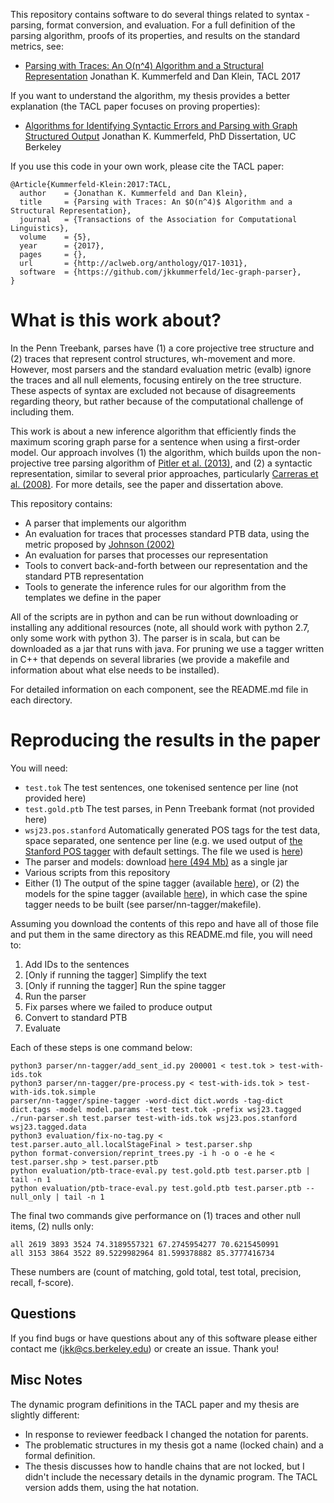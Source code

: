 This repository contains software to do several things related to syntax - parsing, format conversion, and evaluation.
For a full definition of the parsing algorithm, proofs of its properties, and results on the standard metrics, see:

   - [Parsing with Traces: An O(n^4) Algorithm and a Structural Representation](http://aclweb.org/anthology/Q17-1031)
   Jonathan K. Kummerfeld and Dan Klein,
   TACL 2017

If you want to understand the algorithm, my thesis provides a better explanation (the TACL paper focuses on proving properties):

   - [Algorithms for Identifying Syntactic Errors and Parsing with Graph Structured Output](https://www2.eecs.berkeley.edu/Pubs/TechRpts/2016/EECS-2016-138.html)
   Jonathan K. Kummerfeld,
   PhD Dissertation, UC Berkeley

If you use this code in your own work, please cite the TACL paper:

```TeX
@Article{Kummerfeld-Klein:2017:TACL,
  author    = {Jonathan K. Kummerfeld and Dan Klein},
  title     = {Parsing with Traces: An $O(n^4)$ Algorithm and a Structural Representation},
  journal   = {Transactions of the Association for Computational Linguistics},
  volume    = {5},
  year      = {2017},
  pages     = {},
  url       = {http://aclweb.org/anthology/Q17-1031},
  software  = {https://github.com/jkkummerfeld/1ec-graph-parser},
}
```

# What is this work about?

In the Penn Treebank, parses have (1) a core projective tree structure and (2) traces that represent control structures, wh-movement and more.
However, most parsers and the standard evaluation metric (evalb) ignore the traces and all null elements, focusing entirely on the tree structure.
These aspects of syntax are excluded not because of disagreements regarding theory, but rather because of the computational challenge of including them.

This work is about a new inference algorithm that efficiently finds the maximum scoring graph parse for a sentence when using a first-order model.
Our approach involves (1) the algorithm, which builds upon the non-projective tree parsing algorithm of [Pitler et al. (2013)](https://www.aclweb.org/anthology/Q/Q13/Q13-1002.pdf), and (2) a syntactic representation, similar to several prior approaches, particularly [Carreras et al. (2008)](https://www.aclweb.org/anthology/W/W08/W08-2102.pdf).
For more details, see the paper and dissertation above.

This repository contains:

- A parser that implements our algorithm
- An evaluation for traces that processes standard PTB data, using the metric proposed by [Johnson (2002)](https://www.aclweb.org/anthology/P/P02/P02-1018.pdf)
- An evaluation for parses that processes our representation
- Tools to convert back-and-forth between our representation and the standard PTB representation
- Tools to generate the inference rules for our algorithm from the templates we define in the paper

All of the scripts are in python and can be run without downloading or installing any additional resources (note, all should work with python 2.7, only some work with python 3).
The parser is in scala, but can be downloaded as a jar that runs with java.
For pruning we use a tagger written in C++ that depends on several libraries (we provide a makefile and information about what else needs to be installed).

For detailed information on each component, see the README.md file in each directory.

# Reproducing the results in the paper

You will need:

- `test.tok` The test sentences, one tokenised sentence per line (not provided here)
- `test.gold.ptb` The test parses, in Penn Treebank format (not provided here)
- `wsj23.pos.stanford` Automatically generated POS tags for the test data, space separated, one sentence per line (e.g. we used output of [the Stanford POS tagger](https://nlp.stanford.edu/software/tagger.shtml) with default settings. The file we used is [here](https://www.dropbox.com/s/1abj1gux8ssohvs/wsj23.pos.stanford?dl=0))
- The parser and models: download [here (494 Mb)](https://www.dropbox.com/s/ufvr9bbtpvikxod/Kummerfeld-Klein-2017.parser.with-models.jar?dl=0) as a single jar
- Various scripts from this repository
- Either (1) The output of the spine tagger (available [here](https://www.dropbox.com/s/345ow8rifmaiae1/wsj23.tagged.data?dl=0)), or (2) the models for the spine tagger (available [here](https://www.dropbox.com/s/m0jjylo1mantz7q/Kummerfeld-Klein-2017.tagger.models.tgz?dl=0)), in which case the spine tagger needs to be built (see parser/nn-tagger/makefile).

Assuming you download the contents of this repo and have all of those file and put them in the same directory as this README.md file, you will need to:

1. Add IDs to the sentences
2. [Only if running the tagger] Simplify the text
3. [Only if running the tagger] Run the spine tagger
4. Run the parser
5. Fix parses where we failed to produce output
6. Convert to standard PTB
7. Evaluate

Each of these steps is one command below:

```Shell
python3 parser/nn-tagger/add_sent_id.py 200001 < test.tok > test-with-ids.tok
python3 parser/nn-tagger/pre-process.py < test-with-ids.tok > test-with-ids.tok.simple
parser/nn-tagger/spine-tagger -word-dict dict.words -tag-dict dict.tags -model model.params -test test.tok -prefix wsj23.tagged
./run-parser.sh test.parser test-with-ids.tok wsj23.pos.stanford wsj23.tagged.data
python3 evaluation/fix-no-tag.py < test.parser.auto_all.localStageFinal > test.parser.shp
python format-conversion/reprint_trees.py -i h -o o -e he < test.parser.shp > test.parser.ptb
python evaluation/ptb-trace-eval.py test.gold.ptb test.parser.ptb | tail -n 1
python evaluation/ptb-trace-eval.py test.gold.ptb test.parser.ptb --null_only | tail -n 1
```

The final two commands give performance on (1) traces and other null items, (2) nulls only:

```
all 2619 3893 3524 74.3189557321 67.2745954277 70.6215450991
all 3153 3864 3522 89.5229982964 81.599378882 85.3777416734
```

These numbers are (count of matching, gold total, test total, precision, recall, f-score).

## Questions

If you find bugs or have questions about any of this software please either contact me (jkk@cs.berkeley.edu) or create an issue.
Thank you!

## Misc Notes

The dynamic program definitions in the TACL paper and my thesis are slightly different:

- In response to reviewer feedback I changed the notation for parents.
- The problematic structures in my thesis got a name (locked chain) and a formal definition.
- The thesis discusses how to handle chains that are not locked, but I didn't include the necessary details in the dynamic program. The TACL version adds them, using the hat notation.

